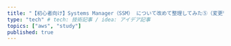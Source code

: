 ```yaml
---
title: "【初心者向け】Systems Manager（SSM） について改めて整理してみた⑤（変更管理機能編）" # 記事のタイトル
type: "tech" # tech: 技術記事 / idea: アイデア記事
topics: ["aws", "study"]
published: true
---
```


